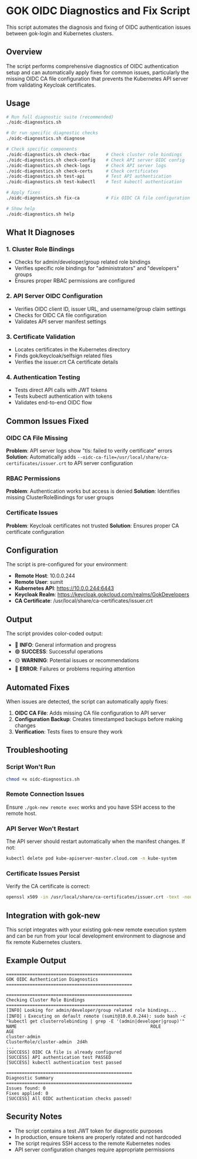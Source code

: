 # GOK OIDC Diagnostics and Fix Script

This script automates the diagnosis and fixing of OIDC authentication issues between gok-login and Kubernetes clusters.

## Overview

The script performs comprehensive diagnostics of OIDC authentication setup and can automatically apply fixes for common issues, particularly the missing OIDC CA file configuration that prevents the Kubernetes API server from validating Keycloak certificates.

## Usage

```bash
# Run full diagnostic suite (recommended)
./oidc-diagnostics.sh

# Or run specific diagnostic checks
./oidc-diagnostics.sh diagnose

# Check specific components
./oidc-diagnostics.sh check-rbac      # Check cluster role bindings
./oidc-diagnostics.sh check-config    # Check API server OIDC config
./oidc-diagnostics.sh check-logs      # Check API server logs
./oidc-diagnostics.sh check-certs     # Check certificates
./oidc-diagnostics.sh test-api        # Test API authentication
./oidc-diagnostics.sh test-kubectl    # Test kubectl authentication

# Apply fixes
./oidc-diagnostics.sh fix-ca          # Fix OIDC CA file configuration

# Show help
./oidc-diagnostics.sh help
```

## What It Diagnoses

### 1. Cluster Role Bindings
- Checks for admin/developer/group related role bindings
- Verifies specific role bindings for "administrators" and "developers" groups
- Ensures proper RBAC permissions are configured

### 2. API Server OIDC Configuration
- Verifies OIDC client ID, issuer URL, and username/group claim settings
- Checks for OIDC CA file configuration
- Validates API server manifest settings

### 3. Certificate Validation
- Locates certificates in the Kubernetes directory
- Finds gok/keycloak/selfsign related files
- Verifies the issuer.crt CA certificate details

### 4. Authentication Testing
- Tests direct API calls with JWT tokens
- Tests kubectl authentication with tokens
- Validates end-to-end OIDC flow

## Common Issues Fixed

### OIDC CA File Missing
**Problem**: API server logs show "tls: failed to verify certificate" errors
**Solution**: Automatically adds `--oidc-ca-file=/usr/local/share/ca-certificates/issuer.crt` to API server configuration

### RBAC Permissions
**Problem**: Authentication works but access is denied
**Solution**: Identifies missing ClusterRoleBindings for user groups

### Certificate Issues
**Problem**: Keycloak certificates not trusted
**Solution**: Ensures proper CA certificate configuration

## Configuration

The script is pre-configured for your environment:

- **Remote Host**: 10.0.0.244
- **Remote User**: sumit
- **Kubernetes API**: https://10.0.0.244:6443
- **Keycloak Realm**: https://keycloak.gokcloud.com/realms/GokDevelopers
- **CA Certificate**: /usr/local/share/ca-certificates/issuer.crt

## Output

The script provides color-coded output:
- 🔵 **INFO**: General information and progress
- 🟢 **SUCCESS**: Successful operations
- 🟡 **WARNING**: Potential issues or recommendations
- 🔴 **ERROR**: Failures or problems requiring attention

## Automated Fixes

When issues are detected, the script can automatically apply fixes:

1. **OIDC CA File**: Adds missing CA file configuration to API server
2. **Configuration Backup**: Creates timestamped backups before making changes
3. **Verification**: Tests fixes to ensure they work

## Troubleshooting

### Script Won't Run
```bash
chmod +x oidc-diagnostics.sh
```

### Remote Connection Issues
Ensure `./gok-new remote exec` works and you have SSH access to the remote host.

### API Server Won't Restart
The API server should restart automatically when the manifest changes. If not:
```bash
kubectl delete pod kube-apiserver-master.cloud.com -n kube-system
```

### Certificate Issues Persist
Verify the CA certificate is correct:
```bash
openssl x509 -in /usr/local/share/ca-certificates/issuer.crt -text -noout
```

## Integration with gok-new

This script integrates with your existing gok-new remote execution system and can be run from your local development environment to diagnose and fix remote Kubernetes clusters.

## Example Output

```
================================================
GOK OIDC Authentication Diagnostics
================================================

================================================
Checking Cluster Role Bindings
================================================
[INFO] Looking for admin/developer/group related role bindings...
[INFO] ℹ Executing on default remote (sumit@10.0.0.244): sudo bash -c "kubectl get clusterrolebinding | grep -E '(admin|developer|group)'"
NAME                                                   ROLE                 AGE
cluster-admin                                          ClusterRole/cluster-admin  2d4h
...
[SUCCESS] OIDC CA file is already configured
[SUCCESS] API authentication test PASSED
[SUCCESS] kubectl authentication test passed

================================================
Diagnostic Summary
================================================
Issues found: 0
Fixes applied: 0
[SUCCESS] All OIDC authentication checks passed!
```

## Security Notes

- The script contains a test JWT token for diagnostic purposes
- In production, ensure tokens are properly rotated and not hardcoded
- The script requires SSH access to the remote Kubernetes nodes
- API server configuration changes require appropriate permissions